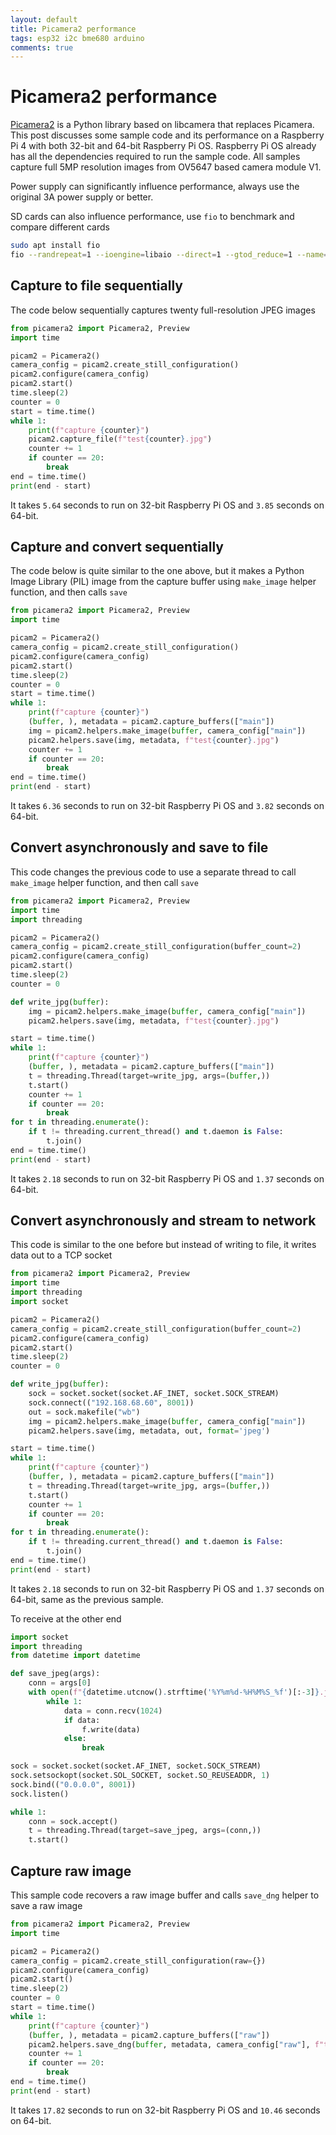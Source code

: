 ```yaml
---
layout: default
title: Picamera2 performance
tags: esp32 i2c bme680 arduino
comments: true
---
```

# Picamera2 performance

[Picamera2](https://github.com/raspberrypi/picamera2) is a Python library based on libcamera that replaces Picamera. This post discusses some sample code and its performance on a Raspberry Pi 4 with both 32-bit and 64-bit Raspberry Pi OS. Raspberry Pi OS already has all the dependencies required to run the sample code. All samples capture full 5MP resolution images from OV5647 based camera module V1.

Power supply can significantly influence performance, always use the original 3A power supply or better.

SD cards can also influence performance, use `fio` to benchmark and compare different cards

```bash
sudo apt install fio
fio --randrepeat=1 --ioengine=libaio --direct=1 --gtod_reduce=1 --name=test --filename=test --bs=4k --iodepth=64 --size=32M --readwrite=randrw --rwmixread=75
```

## Capture to file sequentially

The code below sequentially captures twenty full-resolution JPEG images

```python
from picamera2 import Picamera2, Preview
import time

picam2 = Picamera2()
camera_config = picam2.create_still_configuration()
picam2.configure(camera_config)
picam2.start()
time.sleep(2)
counter = 0
start = time.time()
while 1:
    print(f"capture {counter}")
    picam2.capture_file(f"test{counter}.jpg")
    counter += 1
    if counter == 20:
        break
end = time.time()
print(end - start)
```

It takes `5.64` seconds to run on 32-bit Raspberry Pi OS and `3.85` seconds on 64-bit.

## Capture and convert sequentially

The code below is quite similar to the one above, but it makes a Python Image Library (PIL) image from the capture buffer using `make_image` helper function, and then calls `save`

```python
from picamera2 import Picamera2, Preview
import time

picam2 = Picamera2()
camera_config = picam2.create_still_configuration()
picam2.configure(camera_config)
picam2.start()
time.sleep(2)
counter = 0
start = time.time()
while 1:
    print(f"capture {counter}")
    (buffer, ), metadata = picam2.capture_buffers(["main"])
    img = picam2.helpers.make_image(buffer, camera_config["main"])
    picam2.helpers.save(img, metadata, f"test{counter}.jpg")
    counter += 1
    if counter == 20:
        break
end = time.time()
print(end - start)
```

It takes `6.36` seconds to run on 32-bit Raspberry Pi OS and `3.82` seconds on 64-bit.

## Convert asynchronously and save to file

This code changes the previous code to use a separate thread to call `make_image` helper function, and then call `save`

```python
from picamera2 import Picamera2, Preview
import time
import threading

picam2 = Picamera2()
camera_config = picam2.create_still_configuration(buffer_count=2)
picam2.configure(camera_config)
picam2.start()
time.sleep(2)
counter = 0

def write_jpg(buffer):
    img = picam2.helpers.make_image(buffer, camera_config["main"])
    picam2.helpers.save(img, metadata, f"test{counter}.jpg")

start = time.time()
while 1:
    print(f"capture {counter}")
    (buffer, ), metadata = picam2.capture_buffers(["main"])
    t = threading.Thread(target=write_jpg, args=(buffer,))
    t.start()
    counter += 1
    if counter == 20:
        break
for t in threading.enumerate():
    if t != threading.current_thread() and t.daemon is False:
        t.join()
end = time.time()
print(end - start)
```

It takes `2.18` seconds to run on 32-bit Raspberry Pi OS and `1.37` seconds on 64-bit.

## Convert asynchronously and stream to network

This code is similar to the one before but instead of writing to file, it writes data out to a TCP socket

```python
from picamera2 import Picamera2, Preview
import time
import threading
import socket

picam2 = Picamera2()
camera_config = picam2.create_still_configuration(buffer_count=2)
picam2.configure(camera_config)
picam2.start()
time.sleep(2)
counter = 0

def write_jpg(buffer):
    sock = socket.socket(socket.AF_INET, socket.SOCK_STREAM)
    sock.connect(("192.168.68.60", 8001))
    out = sock.makefile("wb")
    img = picam2.helpers.make_image(buffer, camera_config["main"])
    picam2.helpers.save(img, metadata, out, format='jpeg')

start = time.time()
while 1:
    print(f"capture {counter}")
    (buffer, ), metadata = picam2.capture_buffers(["main"])
    t = threading.Thread(target=write_jpg, args=(buffer,))
    t.start()
    counter += 1
    if counter == 20:
        break
for t in threading.enumerate():
    if t != threading.current_thread() and t.daemon is False:
        t.join()
end = time.time()
print(end - start)
```

It takes `2.18` seconds to run on 32-bit Raspberry Pi OS and `1.37` seconds on 64-bit, same as the previous sample.

To receive at the other end

```python
import socket
import threading
from datetime import datetime

def save_jpeg(args):
    conn = args[0]
    with open(f"{datetime.utcnow().strftime('%Y%m%d-%H%M%S_%f')[:-3]}.jpg", "wb") as f:
        while 1:
            data = conn.recv(1024)
            if data:
                f.write(data)
            else:
                break

sock = socket.socket(socket.AF_INET, socket.SOCK_STREAM)
sock.setsockopt(socket.SOL_SOCKET, socket.SO_REUSEADDR, 1)
sock.bind(("0.0.0.0", 8001))
sock.listen()

while 1:
    conn = sock.accept()
    t = threading.Thread(target=save_jpeg, args=(conn,))
    t.start()
```

## Capture raw image

This sample code recovers a raw image buffer and calls `save_dng` helper to save a raw image

```python
from picamera2 import Picamera2, Preview
import time

picam2 = Picamera2()
camera_config = picam2.create_still_configuration(raw={})
picam2.configure(camera_config)
picam2.start()
time.sleep(2)
counter = 0
start = time.time()
while 1:
    print(f"capture {counter}")
    (buffer, ), metadata = picam2.capture_buffers(["raw"])
    picam2.helpers.save_dng(buffer, metadata, camera_config["raw"], f"test{counter}.dng")
    counter += 1
    if counter == 20:
        break
end = time.time()
print(end - start)
```

It takes `17.82` seconds to run on 32-bit Raspberry Pi OS and `10.46` seconds on 64-bit.
